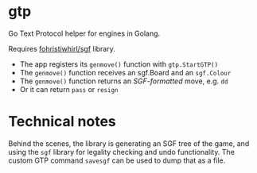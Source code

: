 # gtp
Go Text Protocol helper for engines in Golang.

Requires [fohristiwhirl/sgf](https://github.com/fohristiwhirl/sgf) library.

* The app registers its `genmove()` function with `gtp.StartGTP()`
* The `genmove()` function receives an sgf.Board and an `sgf.Colour`
* The `genmove()` function returns an *SGF-formatted* move, e.g. `dd`
* Or it can return `pass` or `resign`

# Technical notes

Behind the scenes, the library is generating an SGF tree of the game, and using the `sgf` library for legality checking and undo functionality. The custom GTP command `savesgf` can be used to dump that as a file.
